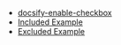 - [docsify-enable-checkbox](/)
- [Included Example](examples/included.md)
- [Excluded Example](examples/excluded.md)